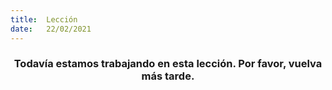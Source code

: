 ```yaml
---
title:  Lección
date:   22/02/2021
---
```


### <center>Todavía estamos trabajando en esta lección. Por favor, vuelva más tarde.</center>